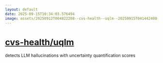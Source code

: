 ```yaml
---
layout: default
date: 2025-09-15T10:34:03.576494
image: assets/20250912T004822208--cvs-health--uqlm--20250915T041442480--cropped.png
---
```


# [cvs-health/uqlm](https://github.com/cvs-health/uqlm)

detects LLM hallucinations with uncertainty quantification scores
